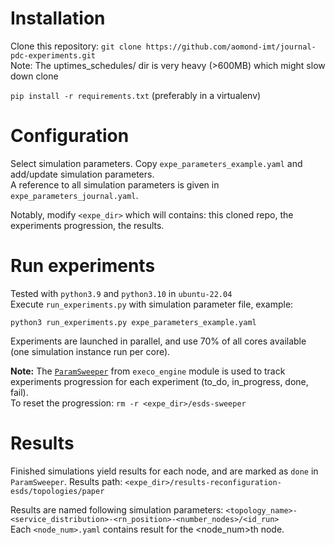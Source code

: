 # Installation
Clone this repository: `git clone https://github.com/aomond-imt/journal-pdc-experiments.git` \
Note: The uptimes_schedules/ dir is very heavy (>600MB) which might slow down clone 

`pip install -r requirements.txt` (preferably in a virtualenv)

# Configuration

Select simulation parameters. Copy `expe_parameters_example.yaml` and add/update simulation parameters.\
A reference to all simulation parameters is given in `expe_parameters_journal.yaml`.

Notably, modify `<expe_dir>` which will contains: this cloned repo, the experiments progression, the results.

# Run experiments

Tested with `python3.9` and `python3.10` in `ubuntu-22.04`\
Execute `run_experiments.py` with simulation parameter file, example:

`python3 run_experiments.py expe_parameters_example.yaml`

Experiments are launched in parallel, and use 70% of all cores available (one simulation instance run per core).

**Note:** The [`ParamSweeper`](https://mimbert.gitlabpages.inria.fr/execo/execo_engine.html#execo_engine.sweep.ParamSweeper)
from `execo_engine` module is used to track experiments progression for each experiment 
(to_do, in_progress, done, fail).\
To reset the progression: `rm -r <expe_dir>/esds-sweeper`

# Results

Finished simulations yield results for each node, and are marked as `done` in `ParamSweeper`. 
Results path: `<expe_dir>/results-reconfiguration-esds/topologies/paper`

Results are named following simulation parameters: `<topology_name>-<service_distribution>-<rn_position>-<number_nodes>/<id_run>`\
Each `<node_num>.yaml` contains result for the <node_num>th node.


